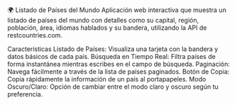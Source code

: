 🌍 Listado de Países del Mundo
Aplicación web interactiva que muestra un listado de países del mundo con detalles como su capital, región, población, área, idiomas hablados y su bandera, utilizando la API de restcountries.com.

Características
Listado de Países: Visualiza una tarjeta con la bandera y datos básicos de cada país.
Búsqueda en Tiempo Real: Filtra países de forma instantánea mientras escribes en el campo de búsqueda.
Paginación: Navega fácilmente a través de la lista de países paginados.
Botón de Copia: Copia rápidamente la información de un país al portapapeles.
Modo Oscuro/Claro: Opción de cambiar entre el modo claro y oscuro según tu preferencia.
